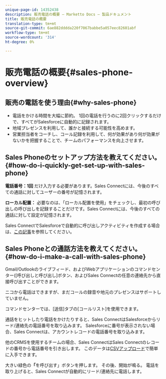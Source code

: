 ```yaml
---
unique-page-id: 14352438
description: 販売電話の概要 — Marketto Docs — 製品ドキュメント
title: 販売電話の概要
translation-type: tm+mt
source-git-commit: 6ae882dddda220f7067babbe5a057eec82601abf
workflow-type: tm+mt
source-wordcount: '314'
ht-degree: 0%

---
```



# 販売電話の概要{#sales-phone-overview}

## 販売の電話を使う理由{#why-sales-phone}

* 電話をかける時間を大幅に節約。 1回の電話を行うのに2回クリックするだけで、すべてがSalesforceに自動的に記録されます。
* 地域プレゼンスを利用して、誰かと接続する可能性を高めます。
* 営業担当者をコーチし、コール記録を利用して、何が効果があり何が効果がないかを把握することで、チームのパフォーマンスを向上させます。

## Sales Phoneのセットアップ方法を教えてください。{#how-do-i-quickly-get-set-up-with-sales-phone}

**電話番号：1回** だけ入力する必要があります。Sales Connectには、今後のすべての通話に対してユーザーの番号が記憶されます。

**ローカル配置：** 必要なのは、「ローカル配置を使用」をチェックし、最初の呼び出しの呼び出しを記録することだけです。Sales Connectには、今後のすべての通話に対して設定が記憶されます。

Sales ConnectでSalesforceで自動的に呼び出しアクティビティを作成する場合は、[この記事](/help/marketo/product-docs/marketo-sales-connect/phone/calls-arent-logging-to-salesforce.md)を参照してください。

## Sales Phoneとの通話方法を教えてください。{#how-do-i-make-a-call-with-sales-phone}

Gmail/Outlookのライブフィード、およびWebアプリケーションのコマンドセンター([呼び出しと呼び出し]ボタン、およびSales Connectの任意の連絡先から直接呼び出すことができます。

ニコから電話はできますが、まだコールの録音や地元のプレゼンスはサポートしていません。

コマンドセンターでは、[送信]タブの[コールリスト]を使用できます。

通話をヒットしたり電話をかけたりすると、Sales ConnectはSalesforceからリード/連絡先の電話番号を取り込みます。 Salesforceに番号が表示されない場合、Sales Connectは、アカウントレコードの電話番号を取り込みます。

他のCRMSを使用するチームの場合、Sales ConnectはSales Connectのレコードの番号から電話番号を引き出します。 このデータは[CSVアップロード](/help/marketo/product-docs/marketo-sales-connect/people/managing-contacts/import-contacts-via-csv.md)で簡単に入手できます。

大きい緑色の&#x200B;**「**&#x200B;を呼び出す」ボタンを押します。 その後、開始が鳴る。 電話を取り上げると、Sales Connectが自動的にリード/連絡先に電話します。
